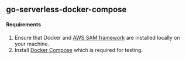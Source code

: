 ## go-serverless-docker-compose


#### Requirements

1. Ensure that Docker[](https://docs.docker.com/v17.09/engine/installation/) and [AWS SAM framework](https://docs.aws.amazon.com/serverless-application-model/latest/developerguide/serverless-sam-cli-install.html) are installed locally on your machine.
2. Install [Docker Compose](https://docs.docker.com/compose/install/) which is required for testing.
